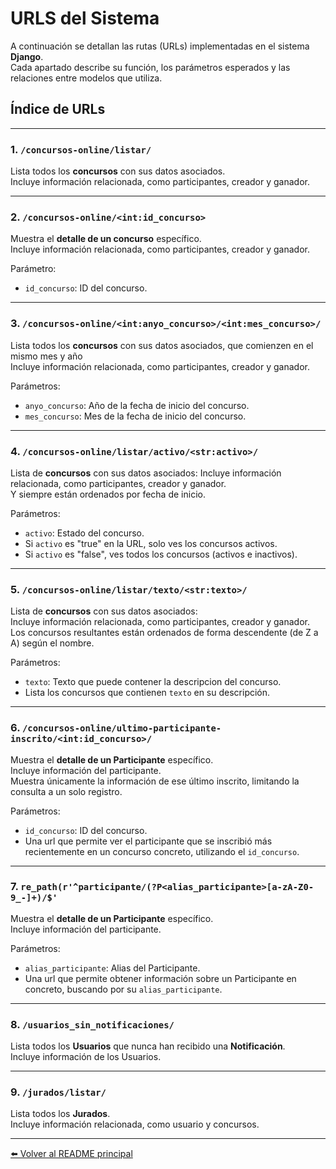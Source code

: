 # URLS del Sistema

A continuación se detallan las rutas (URLs) implementadas en el sistema **Django**.  
Cada apartado describe su función, los parámetros esperados y las relaciones entre modelos que utiliza.

## Índice de URLs

---

### 1. `/concursos-online/listar/`
Lista todos los **concursos** con sus datos asociados.  
Incluye información relacionada, como participantes, creador y ganador.

---

### 2. `/concursos-online/<int:id_concurso>`
Muestra el **detalle de un concurso** específico.    
Incluye información relacionada, como participantes, creador y ganador.

Parámetro:  

- `id_concurso`: ID del concurso.  

---

### 3. `/concursos-online/<int:anyo_concurso>/<int:mes_concurso>/`
Lista todos los **concursos** con sus datos asociados, que comienzen en el mismo mes y año  
Incluye información relacionada, como participantes, creador y ganador.

Parámetros:  

- `anyo_concurso`: Año de la fecha de inicio del concurso.
- `mes_concurso`: Mes de la fecha de inicio del concurso.  

---

### 4. `/concursos-online/listar/activo/<str:activo>/`
Lista de **concursos** con sus datos asociados:
Incluye información relacionada, como participantes, creador y ganador.  
Y siempre están ordenados por fecha de inicio. 

Parámetros:  

- `activo`: Estado del concurso.  
- Si `activo` es "true" en la URL, solo ves los concursos activos.  
- Si `activo` es "false", ves todos los concursos (activos e inactivos).  

---

### 5. `/concursos-online/listar/texto/<str:texto>/`
Lista de **concursos** con sus datos asociados:  
Incluye información relacionada, como participantes, creador y ganador.  
Los concursos resultantes están ordenados de forma descendente (de Z a A) según el nombre.

Parámetros:

- `texto`: Texto que puede contener la descripcion del concurso.  
- Lista los concursos que contienen `texto` en su descripción.    

---

### 6. `/concursos-online/ultimo-participante-inscrito/<int:id_concurso>/`
Muestra el **detalle de un Participante** específico.   
Incluye información del participante.  
Muestra únicamente la información de ese último inscrito, limitando la consulta a un solo registro.  

Parámetros:

- `id_concurso`: ID del concurso.  
- Una url que permite ver el participante que se inscribió más recientemente en un concurso concreto, utilizando el `id_concurso`.  

---

### 7. `re_path(r'^participante/(?P<alias_participante>[a-zA-Z0-9_-]+)/$'`
Muestra el **detalle de un Participante** específico.   
Incluye información del participante.

Parámetros:

- `alias_participante`: Alias del Participante.  
- Una url que permite obtener información sobre un Participante en concreto, buscando por su `alias_participante`.   

---

### 8. `/usuarios_sin_notificaciones/`
Lista todos los **Usuarios** que nunca han recibido una **Notificación**.   
Incluye información de los Usuarios.

---

### 9. `/jurados/listar/`
Lista todos los **Jurados**.   
Incluye información relacionada, como usuario y concursos.

---

[⬅️ Volver al README principal](../README.md)